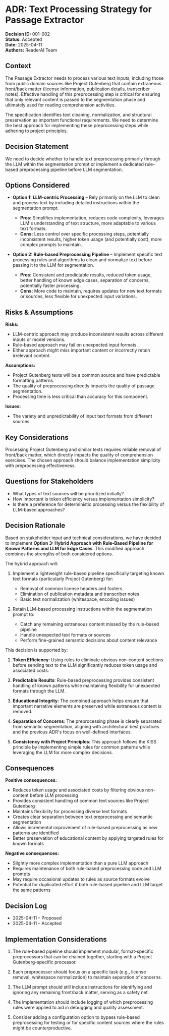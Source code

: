 # ADR: Text Processing Strategy for Passage Extractor

**Decision ID:** 001-002  
**Status:** Accepted  
**Date:** 2025-04-11  
**Authors:** ReaderAI Team

## Context

The Passage Extractor needs to process various text inputs, including those from public domain sources like Project Gutenberg that contain extraneous front/back matter (license information, publication details, transcriber notes). Effective handling of this preprocessing step is critical for ensuring that only relevant content is passed to the segmentation phase and ultimately used for reading comprehension activities.

The specification identifies text cleaning, normalization, and structural preservation as important functional requirements. We need to determine the best approach for implementing these preprocessing steps while adhering to project principles.

## Decision Statement

We need to decide whether to handle text preprocessing primarily through the LLM within the segmentation prompt or implement a dedicated rule-based preprocessing pipeline before LLM segmentation.

## Options Considered

- **Option 1: LLM-centric Processing** – Rely primarily on the LLM to clean and process text by including detailed instructions within the segmentation prompt.
  - **Pros:** Simplifies implementation, reduces code complexity, leverages LLM's understanding of text structure, more adaptable to various text formats.
  - **Cons:** Less control over specific processing steps, potentially inconsistent results, higher token usage (and potentially cost), more complex prompts to maintain.

- **Option 2: Rule-based Preprocessing Pipeline** – Implement specific text processing rules and algorithms to clean and normalize text before passing it to the LLM for segmentation.
  - **Pros:** Consistent and predictable results, reduced token usage, better handling of known edge cases, separation of concerns, potentially faster processing.
  - **Cons:** More code to maintain, requires updates for new text formats or sources, less flexible for unexpected input variations.

## Risks & Assumptions

**Risks:**  

- LLM-centric approach may produce inconsistent results across different inputs or model versions.
- Rule-based approach may fail on unexpected input formats.
- Either approach might miss important content or incorrectly retain irrelevant content.

**Assumptions:**  

- Project Gutenberg texts will be a common source and have predictable formatting patterns.
- The quality of preprocessing directly impacts the quality of passage segmentation.
- Processing time is less critical than accuracy for this component.

**Issues:**  

- The variety and unpredictability of input text formats from different sources.

## Key Considerations

Processing Project Gutenberg and similar texts requires reliable removal of front/back matter, which directly impacts the quality of comprehension exercises. The chosen approach should balance implementation simplicity with preprocessing effectiveness.

## Questions for Stakeholders

- What types of text sources will be prioritized initially?
- How important is token efficiency versus implementation simplicity?
- Is there a preference for deterministic processing versus the flexibility of LLM-based approaches?

## Decision Rationale

Based on stakeholder input and technical considerations, we have decided to implement **Option 3: Hybrid Approach with Rule-Based Pipeline for Known Patterns and LLM for Edge Cases**. This modified approach combines the strengths of both considered options.

The hybrid approach will:

1. Implement a lightweight rule-based pipeline specifically targeting known text formats (particularly Project Gutenberg) for:
   - Removal of common license headers and footers
   - Elimination of publication metadata and transcriber notes
   - Basic text normalization (whitespace, encoding issues)

2. Retain LLM-based processing instructions within the segmentation prompt to:
   - Catch any remaining extraneous content missed by the rule-based pipeline
   - Handle unexpected text formats or sources
   - Perform fine-grained semantic decisions about content relevance

This decision is supported by:

1. **Token Efficiency**: Using rules to eliminate obvious non-content sections before sending text to the LLM significantly reduces token usage and associated costs.

2. **Predictable Results**: Rule-based preprocessing provides consistent handling of known patterns while maintaining flexibility for unexpected formats through the LLM.

3. **Educational Integrity**: The combined approach helps ensure that important narrative elements are preserved while extraneous content is removed.

4. **Separation of Concerns**: The preprocessing phase is clearly separated from semantic segmentation, aligning with architectural best practices and the previous ADR's focus on well-defined interfaces.

5. **Consistency with Project Principles**: This approach follows the KISS principle by implementing simple rules for common patterns while leveraging the LLM for more complex decisions.

## Consequences

**Positive consequences:**  
- Reduces token usage and associated costs by filtering obvious non-content before LLM processing
- Provides consistent handling of common text sources like Project Gutenberg
- Maintains flexibility for processing diverse text formats
- Creates clear separation between text preprocessing and semantic segmentation
- Allows incremental improvement of rule-based preprocessing as new patterns are identified
- Better preservation of educational content by applying targeted rules for known formats

**Negative consequences:**  
- Slightly more complex implementation than a pure LLM approach
- Requires maintenance of both rule-based preprocessing code and LLM prompts
- May require occasional updates to rules as source formats evolve
- Potential for duplicated effort if both rule-based pipeline and LLM target the same patterns

## Decision Log

- 2025-04-11 – Proposed
- 2025-04-11 – Accepted

## Implementation Considerations

1. The rule-based pipeline should implement modular, format-specific preprocessors that can be chained together, starting with a Project Gutenberg-specific processor.

2. Each preprocessor should focus on a specific task (e.g., license removal, whitespace normalization) to maintain separation of concerns.

3. The LLM prompt should still include instructions for identifying and ignoring any remaining front/back matter, serving as a safety net.

4. The implementation should include logging of which preprocessing rules were applied to aid in debugging and quality assessment.

5. Consider adding a configuration option to bypass rule-based preprocessing for testing or for specific content sources where the rules might be counterproductive.
